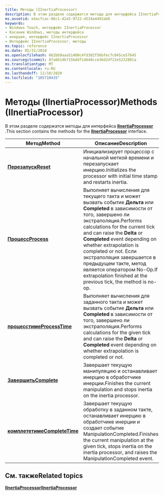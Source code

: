 ```yaml
---
title: Методы (IInertiaProcessor)
description: В этом разделе содержатся методы для интерфейса IInertiaProcessor.
ms.assetid: e4acfcac-06c1-42a5-9722-4534a4492ab8
keywords:
- Windows Touch, интерфейс IInertiaProcessor
- Касание Windows, методы интерфейса
- инерция, интерфейс IInertiaProcessor
- Интерфейс IInertiaProcessor, методы
ms.topic: reference
ms.date: 05/31/2018
ms.openlocfilehash: 662bb9aaa51400c4fd302f56bfec7c845ce57645
ms.sourcegitcommit: 8fa6614b715bddf14648cce36d2df22e5232801a
ms.translationtype: MT
ms.contentlocale: ru-RU
ms.lasthandoff: 12/10/2020
ms.locfileid: "105710435"
---
```

# <a name="methods-iinertiaprocessor"></a><span data-ttu-id="e2938-107">Методы (IInertiaProcessor)</span><span class="sxs-lookup"><span data-stu-id="e2938-107">Methods (IInertiaProcessor)</span></span>

<span data-ttu-id="e2938-108">В этом разделе содержатся методы для интерфейса [**IInertiaProcessor**](/windows/desktop/api/manipulations/nn-manipulations-iinertiaprocessor) .</span><span class="sxs-lookup"><span data-stu-id="e2938-108">This section contains the methods for the [**IInertiaProcessor**](/windows/desktop/api/manipulations/nn-manipulations-iinertiaprocessor) interface.</span></span>



| <span data-ttu-id="e2938-109">Метод</span><span class="sxs-lookup"><span data-stu-id="e2938-109">Method</span></span>                                                 | <span data-ttu-id="e2938-110">Описание</span><span class="sxs-lookup"><span data-stu-id="e2938-110">Description</span></span>                                                                                                                                                                                                                |
|--------------------------------------------------------|----------------------------------------------------------------------------------------------------------------------------------------------------------------------------------------------------------------------------|
| [<span data-ttu-id="e2938-111">**Перезапуск**</span><span class="sxs-lookup"><span data-stu-id="e2938-111">**Reset**</span></span>](/windows/desktop/api/manipulations/nf-manipulations-iinertiaprocessor-reset)               | <span data-ttu-id="e2938-112">Инициализирует процессор с начальной меткой времени и перезапускает инерцию.</span><span class="sxs-lookup"><span data-stu-id="e2938-112">Initializes the processor with initial time stamp and restarts inertia.</span></span>                                                                                                                                                    |
| [<span data-ttu-id="e2938-113">**Процесс**</span><span class="sxs-lookup"><span data-stu-id="e2938-113">**Process**</span></span>](/windows/desktop/api/manipulations/nf-manipulations-iinertiaprocessor-process)           | <span data-ttu-id="e2938-114">Выполняет вычисления для текущего такта и может вызвать событие **Дельта** или **Completed** в зависимости от того, завершено ли экстраполяция.</span><span class="sxs-lookup"><span data-stu-id="e2938-114">Performs calculations for the current tick and can raise the **Delta** or **Completed** event depending on whether extrapolation is completed or not.</span></span> <span data-ttu-id="e2938-115">Если экстраполяция завершается в предыдущем такте, метод является оператором No-Op.</span><span class="sxs-lookup"><span data-stu-id="e2938-115">If extrapolation finished at the previous tick, the method is no-op.</span></span> |
| [<span data-ttu-id="e2938-116">**процесстиме**</span><span class="sxs-lookup"><span data-stu-id="e2938-116">**ProcessTime**</span></span>](/windows/desktop/api/manipulations/nf-manipulations-iinertiaprocessor-processtime)   | <span data-ttu-id="e2938-117">Выполняет вычисления для заданного такта и может вызвать событие **Дельта** или **Completed** в зависимости от того, завершено ли экстраполяция.</span><span class="sxs-lookup"><span data-stu-id="e2938-117">Performs calculations for the given tick and can raise the **Delta** or **Completed** event depending on whether extrapolation is completed or not.</span></span>                                                                        |
| [<span data-ttu-id="e2938-118">**Завершить**</span><span class="sxs-lookup"><span data-stu-id="e2938-118">**Complete**</span></span>](/windows/desktop/api/manipulations/nf-manipulations-iinertiaprocessor-complete)         | <span data-ttu-id="e2938-119">Завершает текущую манипуляцию и останавливает инерцию в обработчике инерции.</span><span class="sxs-lookup"><span data-stu-id="e2938-119">Finishes the current manipulation and stops inertia on the inertia processor.</span></span>                                                                                                                                              |
| [<span data-ttu-id="e2938-120">**комплететиме**</span><span class="sxs-lookup"><span data-stu-id="e2938-120">**CompleteTime**</span></span>](/windows/desktop/api/manipulations/nf-manipulations-iinertiaprocessor-completetime) | <span data-ttu-id="e2938-121">Завершает текущую обработку в заданном такте, останавливает инерцию в обработчике инерции и создает событие ManipulationCompleted.</span><span class="sxs-lookup"><span data-stu-id="e2938-121">Finishes the current manipulation at the given tick, stops inertia on the inertia processor, and raises the ManipulationCompleted event.</span></span>                                                                                   |



 

## <a name="related-topics"></a><span data-ttu-id="e2938-122">См. также</span><span class="sxs-lookup"><span data-stu-id="e2938-122">Related topics</span></span>

<dl> <dt>

[<span data-ttu-id="e2938-123">**IInertiaProcessor**</span><span class="sxs-lookup"><span data-stu-id="e2938-123">**IInertiaProcessor**</span></span>](/windows/desktop/api/manipulations/nn-manipulations-iinertiaprocessor)
</dt> </dl>

 

 




